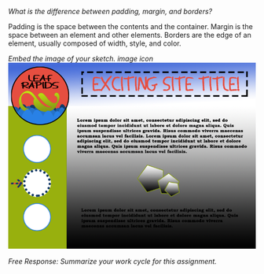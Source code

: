 *What is the difference between padding, margin, and borders?*

Padding is the space between the contents and the container.
Margin is the space between an element and other elements.
Borders are the edge of an element, usually composed of width, style, and color.

*Embed the image of your sketch. image icon*
![Embedded Site Sketch](./images/SiteSketch.png)

*Free Response: Summarize your work cycle for this assignment.*


